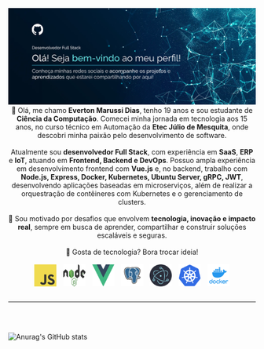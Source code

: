 <img src="https://github.com/EvertonMarussi/EvertonMarussi/blob/main/header2.png" alt="Mokkapps GitHub README header image">

<div align="center"> 👋 Olá, me chamo <b>Everton Marussi Dias</b>, tenho 19 anos e sou estudante de <b>Ciência da Computação</b>. Comecei minha jornada em tecnologia aos 15 anos, no curso técnico em Automação da <b>Etec Júlio de Mesquita</b>, onde descobri minha paixão pelo desenvolvimento de software. <br> <br> Atualmente sou <b>desenvolvedor Full Stack</b>, com experiência em <b>SaaS</b>, <b>ERP</b> e <b>IoT</b>, atuando em <b>Frontend, Backend e DevOps</b>. Possuo ampla experiência em desenvolvimento frontend com <b>Vue.js</b> e, no backend, trabalho com <b>Node.js, Express, Docker, Kubernetes, Ubuntu Server, gRPC, JWT</b>, desenvolvendo aplicações baseadas em microserviços, além de realizar a orquestração de contêineres com Kubernetes e o gerenciamento de clusters. <br> <br> 🚀 Sou motivado por desafios que envolvem <b>tecnologia, inovação e impacto real</b>, sempre em busca de aprender, compartilhar e construir soluções escaláveis e seguras. <br> <br> 💬 Gosta de tecnologia? Bora trocar ideia! </div>

<div align="center"><br>
  <img align="center"  height="45" width="45"  style="margin-right: 10px;" src="https://github.com/EvertonMarussi/EvertonMarussi/blob/main/js.png">
  <img align="center"  height="45" width="45"  style="margin-right: 10px;" src="https://github.com/EvertonMarussi/EvertonMarussi/blob/main/node.png">
  <img align="center"  height="45" width="45"  style="margin-right: 10px;" src="https://github.com/EvertonMarussi/EvertonMarussi/blob/main/vue.png">
  <img align="center"  height="45" width="45"  style="margin-right: 10px;" src="https://github.com/EvertonMarussi/EvertonMarussi/blob/main/psql.png">
  <img align="center"  height="45" width="45"  style="margin-right: 10px;" src="https://github.com/EvertonMarussi/EvertonMarussi/blob/main/electron.png">
  <img align="center"  height="45" width="45"  style="margin-right: 10px;" src="https://github.com/EvertonMarussi/EvertonMarussi/blob/main/kube.png">
  <img align="center"  height="45" width="45" src="https://github.com/EvertonMarussi/EvertonMarussi/blob/main/docker.png">
</div>
<br>

***

<br><br>

![Anurag's GitHub stats](https://github-readme-stats.vercel.app/api?username=EvertonMarussi&show_icons=true&theme=tokyonight&count_private=true)
